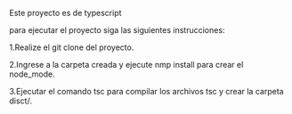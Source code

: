 Este proyecto es de typescript

para ejecutar el proyecto siga las siguientes instrucciones:

1.Realize el git clone del proyecto.

2.Ingrese a la carpeta creada y ejecute nmp install para crear el node_mode.

3.Ejecutar el comando tsc para compilar los archivos tsc y crear la carpeta disct/.